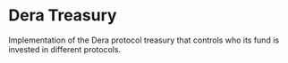 # Dera Treasury

Implementation of the Dera protocol treasury that controls who its fund is invested in different protocols.
